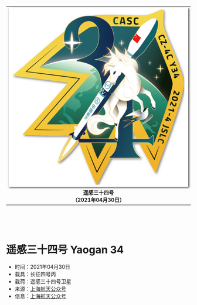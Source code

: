 
<table border="0" width=550px align="center" style="margin-bottom: 100px;">
  <tr>
  <td align="center" width=500px><img align="center" width=500px style=" box-shadow:2px 2px 5px #333333;" src="20210430.png" /></td>
  </tr>
  <tr>
  <td align="center"><b> 遥感三十四号 <br>（2021年04月30日）</b></td>
  </tr>
</table>


# **遥感三十四号** Yaogan 34

* 时间：2021年04月30日
* 载具：长征四号丙
* 载荷：遥感三十四号卫星
* 来源：[上海航天公众号](https://mp.weixin.qq.com/s/kGAdsqreu8JTfjkDlflr4A) 
* 信息：[上海航天公众号](https://mp.weixin.qq.com/s/kGAdsqreu8JTfjkDlflr4A) 

